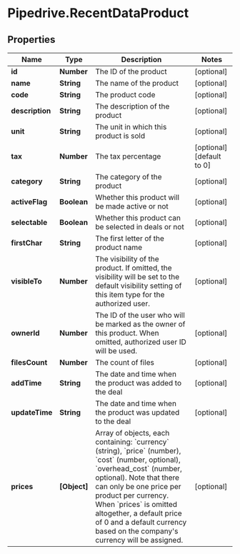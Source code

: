 # Pipedrive.RecentDataProduct

## Properties

Name | Type | Description | Notes
------------ | ------------- | ------------- | -------------
**id** | **Number** | The ID of the product | [optional] 
**name** | **String** | The name of the product | [optional] 
**code** | **String** | The product code | [optional] 
**description** | **String** | The description of the product | [optional] 
**unit** | **String** | The unit in which this product is sold | [optional] 
**tax** | **Number** | The tax percentage | [optional] [default to 0]
**category** | **String** | The category of the product | [optional] 
**activeFlag** | **Boolean** | Whether this product will be made active or not | [optional] 
**selectable** | **Boolean** | Whether this product can be selected in deals or not | [optional] 
**firstChar** | **String** | The first letter of the product name | [optional] 
**visibleTo** | **Number** | The visibility of the product. If omitted, the visibility will be set to the default visibility setting of this item type for the authorized user. | [optional] 
**ownerId** | **Number** | The ID of the user who will be marked as the owner of this product. When omitted, authorized user ID will be used. | [optional] 
**filesCount** | **Number** | The count of files | [optional] 
**addTime** | **String** | The date and time when the product was added to the deal | [optional] 
**updateTime** | **String** | The date and time when the product was updated to the deal | [optional] 
**prices** | **[Object]** | Array of objects, each containing: &#x60;currency&#x60; (string), &#x60;price&#x60; (number), &#x60;cost&#x60; (number, optional), &#x60;overhead_cost&#x60; (number, optional). Note that there can only be one price per product per currency. When &#x60;prices&#x60; is omitted altogether, a default price of 0 and a default currency based on the company&#39;s currency will be assigned. | [optional] 


